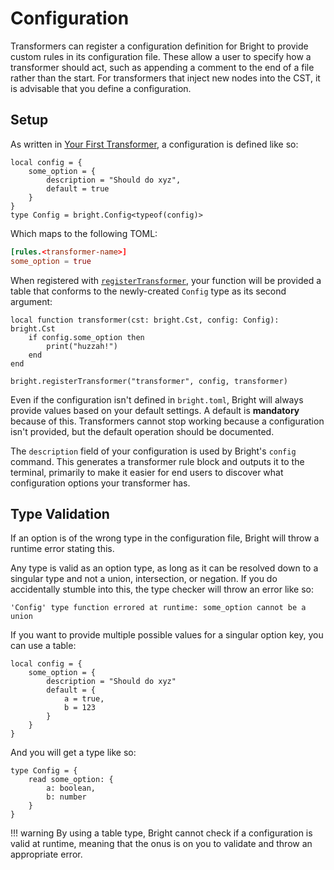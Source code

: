 # Configuration

<!-- b:construction -->

Transformers can register a configuration definition for Bright to provide custom rules in its configuration file. These
allow a user to specify how a transformer should act, such as appending a comment to the end of a file rather than the
start. For transformers that inject new nodes into the CST, it is advisable that you define a configuration.

## Setup

As written in [Your First Transformer](../tutorials/transformer-basics.md#defining-configuration), a configuration is defined
like so:

```luau
local config = {
	some_option = {
		description = "Should do xyz",
		default = true
	}
}
type Config = bright.Config<typeof(config)>
```

Which maps to the following TOML:

```toml
[rules.<transformer-name>]
some_option = true
```

When registered with [`registerTransformer`](../../api/std/registerTransformer.md), your function will be provided a
table that conforms to the newly-created `Config` type as its second argument:

```luau
local function transformer(cst: bright.Cst, config: Config): bright.Cst
	if config.some_option then
		print("huzzah!")
	end
end

bright.registerTransformer("transformer", config, transformer)
```

Even if the configuration isn't defined in `bright.toml`, Bright will always provide values based on your default settings.
A default is **mandatory** because of this. Transformers cannot stop working because a configuration isn't provided, but
the default operation should be documented.

The `description` field of your configuration is used by Bright's `config` command. This generates a transformer rule
block and outputs it to the terminal, primarily to make it easier for end users to discover what configuration options
your transformer has.

## Type Validation

If an option is of the wrong type in the configuration file, Bright will throw a runtime error stating this.

Any type is valid as an option type, as long as it can be resolved down to a singular type and not a union, intersection,
or negation. If you do accidentally stumble into this, the type checker will throw an error like so:

```
'Config' type function errored at runtime: some_option cannot be a union
```

If you want to provide multiple possible values for a singular option key, you can use a table:

```luau hl_lines="4-7"
local config = {
	some_option = {
		description = "Should do xyz"
		default = {
			a = true,
			b = 123
		}
	}
}
```

And you will get a type like so:

```luau
type Config = {
	read some_option: {
		a: boolean,
		b: number
	}
}
```

!!! warning
	By using a table type, Bright cannot check if a configuration is valid at runtime, meaning that the onus is on you to
	validate and throw an appropriate error.

